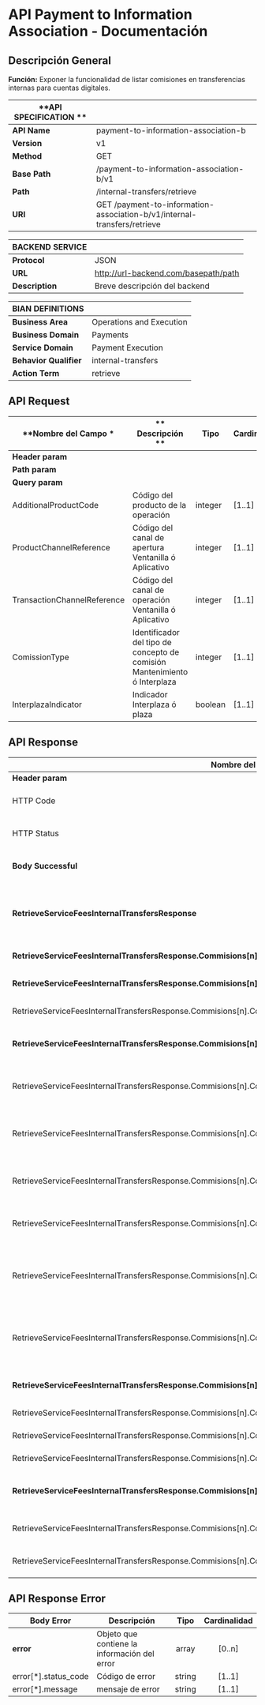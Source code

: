 # API Payment to Information Association - Documentación

## Descripción General
**Función:** Exponer la funcionalidad de listar comisiones en transferencias internas para cuentas digitales.


| **API SPECIFICATION **|                                                                                        |
|-----------------------|---------------------------------------------------------------------------|
| **API Name**          | payment-to-information-association-b                                                     |
| **Version**           | v1                                                                                     |
| **Method**            | GET                                                                                    |
| **Base Path**         | /payment-to-information-association-b/v1                                                  |
| **Path**              | /internal-transfers/retrieve                                                           |
| **URI**               | GET /payment-to-information-association-b/v1/internal-transfers/retrieve                   |


| **BACKEND SERVICE**|                                         |
|--------------------|-----------------------------------------|
| **Protocol**       | JSON                                    |
| **URL**            | http://url-backend.com/basepath/path    |
| **Description**    | Breve descripción del backend           |


| **BIAN DEFINITIONS**       |                                    |
|----------------------------|------------------------------------|
| **Business Area**          | Operations and Execution           |
| **Business Domain**        | Payments                           |
| **Service Domain**         | Payment Execution                  |
| **Behavior Qualifier**     | internal-transfers                 |
| **Action Term**            | retrieve                           |


## API Request

| **Nombre del Campo  *         | ** Descripción **                                                          | **Tipo**    | **Cardinalidad** |
|-------------------------------|----------------------------------------------------------------------------|-------------|------------------|
| **Header param**              |                                                                            |             |                  |
| **Path param**                |                                                                            |             |                  |
| **Query param**               |                                                                            |             |                  |
| AdditionalProductCode         | Código del producto de la operación                                        | integer     | [1..1]           |
| ProductChannelReference       | Código del canal de apertura Ventanilla ó Aplicativo                       | integer     | [1..1]           |
| TransactionChannelReference   | Código del canal de operación Ventanilla ó Aplicativo                      | integer     | [1..1]           |
| ComissionType                 | Identificador del tipo de concepto de comisión Mantenimiento ó Interplaza  | integer     | [1..1]           |
| InterplazaIndicator           | Indicador Interplaza ó plaza                                               | boolean     | [1..1]           |


## API Response 

| **Nombre del Campo**                                                                                                       | **Descripción**                                              | **Tipo**  | **Cardinalidad** |
|----------------------------------------------------------------------------------------------------------------------------|--------------------------------------------------------------|-----------|------------------|
| **Header param**                                                                                                           |                                                              |           |                  |
| HTTP Code                                                                                                                  | Código HTTP de respuesta                                     | integer   | [1..1]           |
| HTTP Status                                                                                                                | Mensaje HTTP de respuesta                                    | string    | [1..1]           |
| **Body Successful**                                                                                                        | Cuerpo del mensaje de respuesta                              | object    |                  |
| **RetrieveServiceFeesInternalTransfersResponse**                                                                           | Objeto que contiene la respuesta del cálculo de comisiones   | object    | [1..n]           |
| **RetrieveServiceFeesInternalTransfersResponse.Commisions[n]**                                                             | Lista de comisiones                                          | array     | [1..n]           |
| **RetrieveServiceFeesInternalTransfersResponse.Commisions[n].Commission**                                                  | Objeto que contiene las comisiones                           | object    | [0..1]           |
| RetrieveServiceFeesInternalTransfersResponse.Commisions[n].Commission.Code                                                 | Código de la comisión                                        | integer   | [1..1]           |
| **RetrieveServiceFeesInternalTransfersResponse.Commisions[n].Commission.Transactions[n]**                                  | Lista de las comisiones de concepto                          | array     | [1..n]           |
| RetrieveServiceFeesInternalTransfersResponse.Commisions[n].Commission.Transactions[n].Transaction.Code                     | Código de concepto de operación                              | integer   | [1..1]           |
| RetrieveServiceFeesInternalTransfersResponse.Commisions[n].Commission.Transactions[n].Transaction.AdditionalInformation    | Descripción del concepto de la operación                     | string    | [1..1]           |
| RetrieveServiceFeesInternalTransfersResponse.Commisions[n].Commission.ActiveCommissionIndicator                            | Indicador de Vigencia de la comisión                         | boolean   | [1..1]           |
| RetrieveServiceFeesInternalTransfersResponse.Commisions[n].Commission.DailyFreeOperationCount                              | Cantidad de operaciones libres por día                       | integer   | [0..1]           |
| RetrieveServiceFeesInternalTransfersResponse.Commisions[n].Commission.InterplazaTransactionIndicator                       | Indicador para determinar si es Interplaza ó plaza           | boolean   | [1..1]           |
| RetrieveServiceFeesInternalTransfersResponse.Commisions[n].Commission.VariableRateIndicator                                | Indicador para determinar si es tasa Variable ó Fijo         | boolean   | [1..1]           |
| **RetrieveServiceFeesInternalTransfersResponse.Commisions[n].Commission.Amount**                                           | Objeto que contiene los montos                               | object    | [1..n]           |
| RetrieveServiceFeesInternalTransfersResponse.Commisions[n].Commission.Amount.Value                                         | Monto comisión                                               | number    | [1..1]           |
| RetrieveServiceFeesInternalTransfersResponse.Commisions[n].Commission.Amount.MinimumValue                                  | Monto mínimo                                                 | number    | [1..1]           |
| RetrieveServiceFeesInternalTransfersResponse.Commisions[n].Commission.Amount.MaximumValue                                  | Monto máximo                                                 | number    | [1..n]           |
| **RetrieveServiceFeesInternalTransfersResponse.Commisions[n].Commission.VariableAmount**                                   | Objeto que contiene montos variables                         | object    | [1..n]           |
| RetrieveServiceFeesInternalTransfersResponse.Commisions[n].Commission.VariableAmount.MinimumValue                          | Monto mínimo variable                                        | number    | [1..1]           |
| RetrieveServiceFeesInternalTransfersResponse.Commisions[n].Commission.VariableAmount.MaximumValue                          | Monto máximo variable                                        | number    | [1..1]           |


## API Response Error

| **Body Error**               | **Descripción**                                    | **Tipo**    | **Cardinalidad** |
|------------------------------|----------------------------------------------------|:-----------:|:----------------:|
| **error**                    | Objeto que contiene la información del error       | array       | [0..n]           |
| error[*].status_code         | Código de error                                    | string      | [1..1]           |
| error[*].message             | mensaje de error                                   | string      | [1..1]           |
